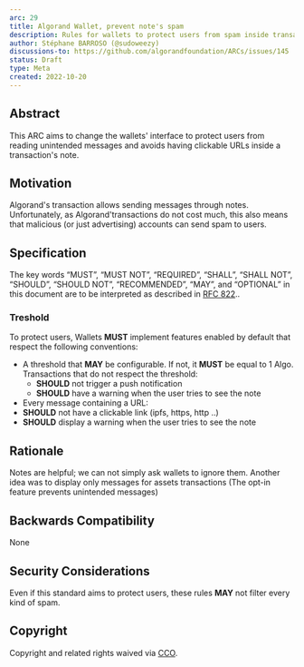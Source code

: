 ```yaml
---
arc: 29
title: Algorand Wallet, prevent note's spam
description: Rules for wallets to protect users from spam inside transactions notes
author: Stéphane BARROSO (@sudoweezy)
discussions-to: https://github.com/algorandfoundation/ARCs/issues/145
status: Draft
type: Meta
created: 2022-10-20
---
```


## Abstract
This ARC aims to change the wallets' interface to protect users from reading unintended messages and avoids having clickable URLs inside a transaction's note. 

## Motivation
Algorand's transaction allows sending messages through notes. Unfortunately, as Algorand'transactions do not cost much, this also means that malicious (or just advertising) accounts can send spam to users.

## Specification
The key words “MUST”, “MUST NOT”, “REQUIRED”, “SHALL”, “SHALL NOT”, “SHOULD”, “SHOULD NOT”, “RECOMMENDED”, “MAY”, and “OPTIONAL” in this document are to be interpreted as described in <a href="https://www.ietf.org/rfc/rfc822.txt">RFC 822</a>..

### Treshold
To protect users, Wallets **MUST** implement features enabled by default that respect the following conventions:
- A threshold that **MAY** be configurable. If not, it **MUST** be equal to 1 Algo. Transactions that do not respect the threshold:
  - **SHOULD** not trigger a push notification
  - **SHOULD** have a warning when the user tries to see the note
-  Every message containing a URL:
  - **SHOULD** not have a clickable link (ipfs, https, http ..)
  - **SHOULD** display a warning when the user tries to see the note

## Rationale
Notes are helpful; we can not simply ask wallets to ignore them.
Another idea was to display only messages for assets transactions (The opt-in feature prevents unintended messages)

## Backwards Compatibility
None

## Security Considerations
Even if this standard aims to protect users, these rules **MAY** not filter every kind of spam.

## Copyright
Copyright and related rights waived via <a href="https://creativecommons.org/publicdomain/zero/1.0/">CCO</a>.